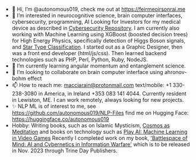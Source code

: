 - 👋 Hi, I’m @autonomous019, check me out at <a href="https://feirmeoirsonrai.me">https://feirmeoirsonrai.me</a>
- 👀 I’m interested in neurocognitive science, brain computer interfaces, cybersecurity, programming, AI Looking for Investors
for my medical device as described in <a href="https://github.com/autonomous019/ahronov-bohm-cybersecurity">Cybersecurity Repository</a>. I am currently also working with Machine Learning using XGBoost (boosted decision trees) for High Energy Physics, specifically detection of Higgs Boson signals, and <a href="https://github.com/autonomous019/star_classifier_flask/tree/master">Star Type Classification</a>. I started out as a Graphic Designer, then was a front end developer (html/js/css). Then learned backend technologies such as PHP, Perl, Python, Ruby, NodeJS. 
- 🌱 I’m currently learning angular momentum and entanglement science.
- 💞️ I’m looking to collaborate on brain computer interface using ahronov-bohm effect
- 📫 How to reach me: macciarain@protonmail.com text/mobile: +1 330-238-3080 in America, in Ireland +353 083 141 4044. Currently resident in Lewiston, ME. I can work remotely, always looking for new projects. 
- ✨ NLP ML is of interest to me, see <a href="https://github.com/autonomous019/NLP-Files">https://github.com/autonomous019/NLP-Files</a>
find me on Hugging Face: <a href="https://huggingface.co/autonomous019">https://huggingface.co/autonomous019</a>
- Hobby: Writing books, such as on Islamic Mysticism, <a href="https://www.amazon.com/dp/B0BVD3NGJQ?ref_=pe_3052080_397514860">Cosmos as Meditation</a> and books on technology such as <a href="https://www.amazon.com/Play-AI-Machine-Learning-Video/dp/B0BW2X9B34/ref=sr_1_6?crid=6QKFHQNPXM9Y&keywords=michael+mccarron&qid=1679760979&sprefix=michael+mccarron%2Caps%2C197&sr=8-6">Play AI: Machine Learning in Video Games</a> Recently I completed work on my book, <a href="https://github.com/autonomous019/Battlespace-of-Mind">'Battlespace of Mind: AI and Cybernetics in Information Warfare'</a> which is to be released in Nov. 2023 through Trine Day Publishers.

<!---
autonomous019/autonomous019 is a ✨ special ✨ repository because its `README.md` (this file) appears on your GitHub profile.
You can click the Preview link to take a look at your changes.
--->
